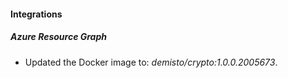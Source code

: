 
#### Integrations

##### Azure Resource Graph

- Updated the Docker image to: *demisto/crypto:1.0.0.2005673*.

